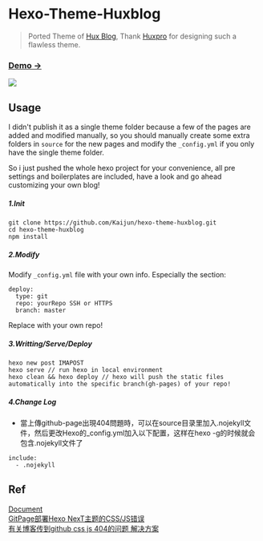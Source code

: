 # Hexo-Theme-Huxblog

> Ported Theme of [Hux Blog](https://github.com/Huxpro/huxpro.github.io), Thank [Huxpro](https://github.com/Huxpro) for designing such a flawless theme.

### [Demo &rarr;](http://kaijun.github.io/hexo-theme-huxblog)


![](http://huangxuan.me/img/blog-desktop.jpg)

## Usage

I didn't publish it as a single theme folder because a few of the pages are added and modified manually, so you should manually create some extra folders in `source` for the new pages and modify the `_config.yml` if you only have the single theme folder.

So i just pushed the whole hexo project for your convenience, all pre settings and boilerplates are included, have a look and go ahead customizing your own blog!

##### 1.Init

```
git clone https://github.com/Kaijun/hexo-theme-huxblog.git
cd hexo-theme-huxblog
npm install
```

##### 2.Modify
Modify `_config.yml` file with your own info.
Especially the section:

```
deploy:
  type: git
  repo: yourRepo SSH or HTTPS
  branch: master
```
Replace with your own repo!

##### 3.Writting/Serve/Deploy

```
hexo new post IMAPOST
hexo serve // run hexo in local environment
hexo clean && hexo deploy // hexo will push the static files automatically into the specific branch(gh-pages) of your repo!
```

##### 4.Change Log

-  當上傳github-page出現404問題時，可以在source目录里加入.nojekyll文件，然后更改Hexo的_config.yml加入以下配置，这样在hexo -g的时候就会包含.nojekyll文件了
```
include:
  - .nojekyll
```

## Ref
[Document](https://github.com/Huxpro/huxpro.github.io)  
[GitPage部署Hexo NexT主题的CSS/JS错误](http://awhisper.github.io/2016/11/21/GitPage-Next%E7%9A%84CSS-JS%E9%94%99%E8%AF%AF/)  
[有关博客传到github css js 404的问题 解决方案](https://github.com/iissnan/hexo-theme-next/issues/1220)  

